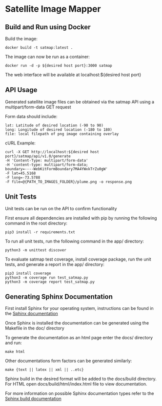# Satellite Image Mapper
## Build and Run using Docker
Build the image:
```
docker build -t satmap:latest .
```
The image can now be run as a container:
```
docker run -d -p ${desired host port}:3000 satmap
```
The web interface will be available at localhost:${desired host port}
## API Usage
Generated satellite image files can be obtained via the satmap API using a multipart/form-data GET request

Form data should include:
```
lat: Latitude of desired location (-90 to 90)
long: Longitude of desired location (-180 to 180)
file: local filepath of png image containing overlay
```
cURL Example:
```
curl -X GET http://localhost:${desired host port}/satmap/api/v1.0/generate   
-H 'Content-Type: multipart/form-data'   
-H 'content-type: multipart/form-data; 
boundary=----WebKitFormBoundary7MA4YWxkTrZu0gW'   
-F lat=45.5168
-F long=-73.5788
-F file=@{PATH_TO_IMAGES_FOLDER}/plume.png -o response.png
```
## Unit Tests
Unit tests can be run on the API to confirm functionality

First ensure all dependencies are installed with pip by running the following command in the root directory:
```
pip3 install -r requirements.txt
```
To run all unit tests, run the following command in the app/ directory:
```
python3 -m unittest discover
```
To evaluate satmap test coverage, install coverage package, run the unit tests, and generate a report in the app/ directory:
```
pip3 install coverage
python3 -m coverage run test_satmap.py
python3 -m coverage report test_satmap.py
```

## Generating Sphinx Documentation
First install Sphinx for your operating system, instructions can be found in the [Sphinx documentation](http://www.sphinx-doc.org/en/master/usage/installation.html "Sphinx Installation")

Once Sphinx is installed the documentation can be generated using the Makefile in the doc/ directory

To generate the documentation as an html page enter the docs/ directory and run:
```
make html
```
Other documentations form factors can be generated similarly:
```
make {text || latex || xml || ..etc}
```

Sphinx build in the desired format will be added to the docs/build directory. For HTML open docs/build/html/index.html file to view documentation.

For more information on possible Sphinx documentation types refer to the [Sphinx build documentation](http://www.sphinx-doc.org/en/master/man/sphinx-build.html "sphinx-build")
